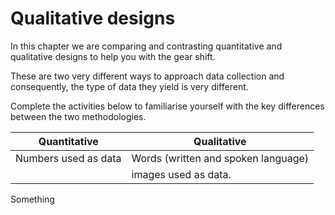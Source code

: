 # Qualitative designs

In this chapter we are comparing and contrasting quantitative and qualitative designs to help you with the gear shift.

These are two very different ways to approach data collection and consequently, the type of data they yield is very different.

Complete the activities below to familiarise yourself with the key differences between the two methodologies.


|Quantitative         |Qualitative       |
|---------------------|------------------|
|Numbers used as data |Words (written and spoken language)<br />
                      |images used as data.
Something
